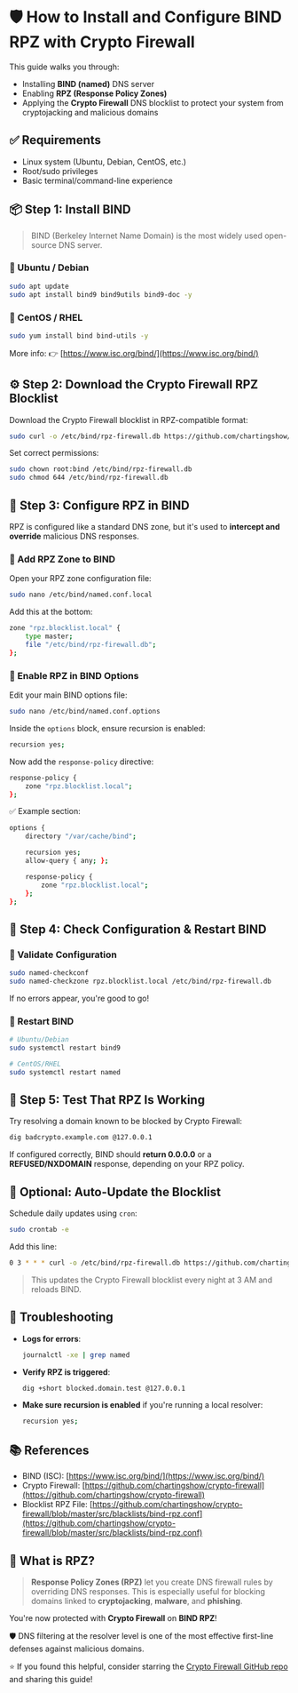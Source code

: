 # 🛡️ How to Install and Configure BIND RPZ with Crypto Firewall

This guide walks you through:

* Installing **BIND (named)** DNS server
* Enabling **RPZ (Response Policy Zones)**
* Applying the **Crypto Firewall** DNS blocklist to protect your system from cryptojacking and malicious domains

## ✅ Requirements

* Linux system (Ubuntu, Debian, CentOS, etc.)
* Root/sudo privileges
* Basic terminal/command-line experience

## 📦 Step 1: Install BIND

> BIND (Berkeley Internet Name Domain) is the most widely used open-source DNS server.

### 📌 Ubuntu / Debian

```bash
sudo apt update
sudo apt install bind9 bind9utils bind9-doc -y
```

### 📌 CentOS / RHEL

```bash
sudo yum install bind bind-utils -y
```

More info: 👉 [https://www.isc.org/bind/](https://www.isc.org/bind/)

## ⚙️ Step 2: Download the Crypto Firewall RPZ Blocklist

Download the Crypto Firewall blocklist in RPZ-compatible format:

```bash
sudo curl -o /etc/bind/rpz-firewall.db https://github.com/chartingshow/crypto-firewall/raw/refs/heads/master/src/blacklists/bind-rpz.conf
```

Set correct permissions:

```bash
sudo chown root:bind /etc/bind/rpz-firewall.db
sudo chmod 644 /etc/bind/rpz-firewall.db
```

## 🧩 Step 3: Configure RPZ in BIND

RPZ is configured like a standard DNS zone, but it's used to **intercept and override** malicious DNS responses.

### 🔧 Add RPZ Zone to BIND

Open your RPZ zone configuration file:

```bash
sudo nano /etc/bind/named.conf.local
```

Add this at the bottom:

```bash
zone "rpz.blocklist.local" {
    type master;
    file "/etc/bind/rpz-firewall.db";
};
```

### 🔧 Enable RPZ in BIND Options

Edit your main BIND options file:

```bash
sudo nano /etc/bind/named.conf.options
```

Inside the `options` block, ensure recursion is enabled:

```bash
recursion yes;
```

Now add the `response-policy` directive:

```bash
response-policy {
    zone "rpz.blocklist.local";
};
```

✅ Example section:

```bash
options {
    directory "/var/cache/bind";

    recursion yes;
    allow-query { any; };

    response-policy {
        zone "rpz.blocklist.local";
    };
};
```

## 🔁 Step 4: Check Configuration & Restart BIND

### 🧪 Validate Configuration

```bash
sudo named-checkconf
sudo named-checkzone rpz.blocklist.local /etc/bind/rpz-firewall.db
```

If no errors appear, you're good to go!

### 🔄 Restart BIND

```bash
# Ubuntu/Debian
sudo systemctl restart bind9

# CentOS/RHEL
sudo systemctl restart named
```

## 🧪 Step 5: Test That RPZ Is Working

Try resolving a domain known to be blocked by Crypto Firewall:

```bash
dig badcrypto.example.com @127.0.0.1
```

If configured correctly, BIND should **return 0.0.0.0** or a **REFUSED/NXDOMAIN** response, depending on your RPZ policy.

## 🔄 Optional: Auto-Update the Blocklist

Schedule daily updates using `cron`:

```bash
sudo crontab -e
```

Add this line:

```bash
0 3 * * * curl -o /etc/bind/rpz-firewall.db https://github.com/chartingshow/crypto-firewall/raw/refs/heads/master/src/blacklists/bind-rpz.conf && systemctl reload bind9
```

> This updates the Crypto Firewall blocklist every night at 3 AM and reloads BIND.

## 🧯 Troubleshooting

* **Logs for errors**:

  ```bash
  journalctl -xe | grep named
  ```

* **Verify RPZ is triggered**:

  ```bash
  dig +short blocked.domain.test @127.0.0.1
  ```

* **Make sure recursion is enabled** if you're running a local resolver:

  ```bash
  recursion yes;
  ```

## 📚 References

* BIND (ISC): [https://www.isc.org/bind/](https://www.isc.org/bind/)
* Crypto Firewall: [https://github.com/chartingshow/crypto-firewall](https://github.com/chartingshow/crypto-firewall)
* Blocklist RPZ File: [https://github.com/chartingshow/crypto-firewall/blob/master/src/blacklists/bind-rpz.conf](https://github.com/chartingshow/crypto-firewall/blob/master/src/blacklists/bind-rpz.conf)

## 🔐 What is RPZ?

> **Response Policy Zones (RPZ)** let you create DNS firewall rules by overriding DNS responses. This is especially useful for blocking domains linked to **cryptojacking**, **malware**, and **phishing**.

You're now protected with **Crypto Firewall** on **BIND RPZ**!

🛡️ DNS filtering at the resolver level is one of the most effective first-line defenses against malicious domains.

⭐ If you found this helpful, consider starring the [Crypto Firewall GitHub repo](https://github.com/chartingshow/crypto-firewall) and sharing this guide!

